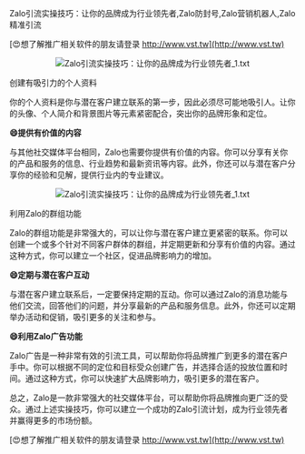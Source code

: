 Zalo引流实操技巧：让你的品牌成为行业领先者,Zalo防封号,Zalo营销机器人,Zalo精准引流

[😍想了解推广相关软件的朋友请登录 http://www.vst.tw](http://www.vst.tw)

 <center><img src="https://vst.tw/MP4/tuiguang/png/6.png" alt="Zalo引流实操技巧：让你的品牌成为行业领先者_1.txt"></center>

创建有吸引力的个人资料

你的个人资料是你与潜在客户建立联系的第一步，因此必须尽可能地吸引人。让你的头像、个人简介和背景图片等元素紧密配合，突出你的品牌形象和定位。

**😄提供有价值的内容**

与其他社交媒体平台相同，Zalo也需要你提供有价值的内容。你可以分享有关你的产品和服务的信息、行业趋势和最新资讯等内容。此外，你还可以与潜在客户分享你的经验和见解，提供行业内的专业建议。

 <center><img src="https://vst.tw/MP4/tuiguang/png/5.png" alt="Zalo引流实操技巧：让你的品牌成为行业领先者_1.txt"></center>

利用Zalo的群组功能

Zalo的群组功能是非常强大的，可以让你与潜在客户建立更紧密的联系。你可以创建一个或多个针对不同客户群体的群组，并定期更新和分享有价值的内容。通过这种方式，你可以建立一个社区，促进品牌影响力的增加。

**😄定期与潜在客户互动**

与潜在客户建立联系后，一定要保持定期的互动。你可以通过Zalo的消息功能与他们交流，回答他们的问题，并分享最新的产品和服务信息。此外，你还可以定期举办活动和促销，吸引更多的关注和参与。

**😄利用Zalo广告功能**

Zalo广告是一种非常有效的引流工具，可以帮助你将品牌推广到更多的潜在客户手中。你可以根据不同的定位和目标受众创建广告，并选择合适的投放位置和时间。通过这种方式，你可以快速扩大品牌影响力，吸引更多的潜在客户。

总之，Zalo是一款非常强大的社交媒体平台，可以帮助你将品牌推向更广泛的受众。通过上述实操技巧，你可以建立一个成功的Zalo引流计划，成为行业领先者并赢得更多的市场份额。

[😍想了解推广相关软件的朋友请登录 http://www.vst.tw](http://www.vst.tw)



